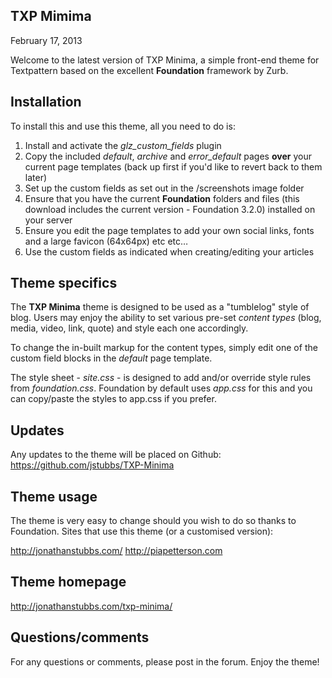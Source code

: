 ## TXP Mimima

February 17, 2013

Welcome to the latest version of TXP Minima, a simple front-end theme for Textpattern based on the excellent **Foundation** framework by Zurb.

## Installation

To install this and use this theme, all you need to do is:

1. Install and activate the _glz_custom_fields_ plugin
2. Copy the included _default_, _archive_ and _error_default_ pages **over** your current page templates (back up first if you'd like to revert back to them later)
3. Set up the custom fields as set out in the /screenshots image folder
4. Ensure that you have the current **Foundation** folders and files (this download includes the current version - Foundation 3.2.0) installed on your server
5. Ensure you edit the page templates to add your own social links, fonts and a large favicon (64x64px) etc etc…
6. Use the custom fields as indicated when creating/editing your articles

## Theme specifics

The **TXP Minima** theme is designed to be used as a "tumblelog" style of blog. Users may enjoy the ability to set various pre-set _content types_ (blog, media, video, link, quote) and style each one accordingly.

To change the in-built markup for the content types, simply edit one of the custom field blocks in the *default* page template.

The style sheet - *site.css* - is designed to add and/or override style rules from *foundation.css*. Foundation by default uses *app.css* for this and you can copy/paste the styles to app.css if you prefer.

## Updates

Any updates to the theme will be placed on Github:
https://github.com/jstubbs/TXP-Minima

## Theme usage

The theme is very easy to change should you wish to do so thanks to Foundation. Sites that use this theme (or a customised version):

http://jonathanstubbs.com/
http://piapetterson.com

## Theme homepage

http://jonathanstubbs.com/txp-minima/

## Questions/comments

For any questions or comments, please post in the forum. Enjoy the theme!